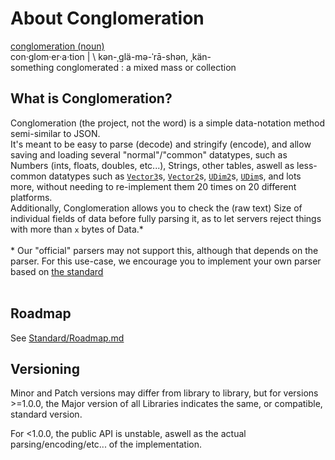 # About Conglomeration
[conglomeration (noun)](https://www.merriam-webster.com/dictionary/conglomeration)<br/>
con·​glom·​er·​a·​tion | \ kən-ˌglä-mə-ˈrā-shən, ˌkän- <br/>
something conglomerated : a mixed mass or collection

## What is Conglomeration?
Conglomeration (the project, not the word) is a simple data-notation method semi-similar to JSON.<br/>
It's meant to be easy to parse (decode) and stringify (encode), and allow saving and loading several "normal"/"common" datatypes, such as Numbers (ints, floats, doubles, etc...), Strings, other tables, aswell as less-common datatypes such as [`Vector3`](https://developer.roblox.com/en-us/api-reference/datatype/Vector3)s, [`Vector2`](https://developer.roblox.com/en-us/api-reference/datatype/Vector2)s, [`UDim2`](https://developer.roblox.com/en-us/api-reference/datatype/UDim2)s, [`UDim`](https://developer.roblox.com/en-us/api-reference/datatype/UDim)s, and lots more, without needing to re-implement them 20 times on 20 different platforms.<br/>
Additionally, Conglomeration allows you to check the (raw text) Size of individual fields of data before fully parsing it, as to let servers reject things with more than `x` bytes of Data.\*<br/><br/>
\* Our "official" parsers may not support this, although that depends on the parser. For this use-case, we encourage you to implement your own parser based on [the standard](/standard/)<br/><br/>

## Roadmap
See [Standard/Roadmap.md](/Standard/Roadmap.md)

## Versioning
Minor and Patch versions may differ from library to library, but for versions >=1.0.0, the Major version of all Libraries indicates the same, or compatible, standard version.

For <1.0.0, the public API is unstable, aswell as the actual parsing/encoding/etc... of the implementation.
